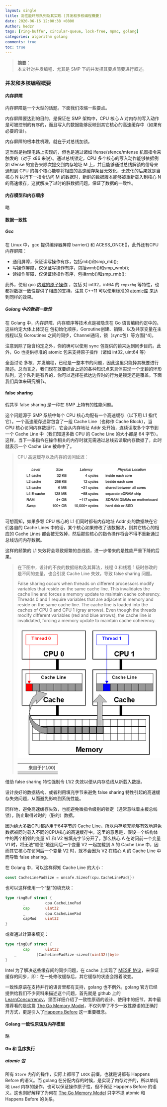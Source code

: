 ```yaml
---
layout: single
title: 高性能环形队列及其实现 [并发和多核编程概要]
date: 2020-06-16 12:00:38 +0800
Author: hedzr
tags: [ring-buffer, circular-queue, lock-free, mpmc, golang]
categories: algorithm golang
comments: true
toc: true
---
```


> **摘要**：  
> 本文针对并发编程、尤其是 SMP 下的并发择其要点简要进行叙述。
> 

### 并发和多核编程概要

#### 内存屏障

内存屏障是一个大型的话题。下面我们浓缩一些要点。

内存屏障要达到的目的，是保证在 SMP 架构中，CPU 核心 A 对内存的写入动作是可被控制的有序的，而且写入的数据能够反映到其它核心的高速缓存中（如果有必要的话）。

内存屏障的根本性机理，就在于对总线加锁。

这当然是物理电路上实现的，但也是通过诸如 lfense/sfence/mfense 机器指令来触发的（对于 x86 来说）。通过总线锁定，CPU 多个核心的写入动作能够依据例如 sfense 的宣告来顺次提交到内存地址 M 上，并且能够通过总线解锁的信号来通知到 CPU 的每个核心能够将相应的高速缓存条目无效化，无效化的后果就是当核心 N 执行下一指令访问 M 的数据时，新鲜的数据版本能够被重新载入到核心 N 的高速缓存，这就解决了过时的脏数据问题，保证了数据的一致性。





#### 内存模型和内存顺序

略





#### 数据一致性

##### Gcc

在 Linux 中，gcc 提供编译器屏障 barrier() 和 ACESS_ONCE()，此外还有CPU内存屏障：

- 通用屏障，保证读写操作有序，包括mb()和smp_mb();
- 写操作屏障，仅保证写操作有序，包括wmb()和smp_wmb();
- 读操作屏障，仅保证读操作有序，包括rmb()和smp_rmb();

此外，使用 gcc [内建的原子操作](https://gcc.gnu.org/onlinedocs/gcc-4.4.5/gcc/Atomic-Builtins.html) ，包括 对 int32，int64 的 `cmpxchg` 等特性，也都对数据一致性提供了相应的支持。注意 C++11 可以使用标准的 [atomic库](http://en.cppreference.com/w/cpp/atomic) 来达到同样的效果。



##### Golang 中的数据一致性



在 Golang 中，内存屏障、内存顺序等技术点是被隐含在 Go 语言编码约定中的。这些约定大体上体现在 包初始化顺序，Goroutine创建、销毁、以及共享变量在主线程以及 Goroutines 之间的同步，Channel通讯，锁（sync包）等方面[^4]。

注意到除了隐含约定之外，你的确可以使用 sync 包提供的锁来达到同步目的。此外，Go 也提供标准的 atomic 包来支持原子操作（诸如 int32, uint64 等）



全面讨论 多核、并发编程，已经是一整本书的问题，因此这里只能择其概要进行简述。总而言之，我们现在就要综合上述的各种知识点来具体实现一个无锁的环形队列，这个队列是有界的，你可以选择在抵达边界时的行为是锁定还是覆盖。下面我们具体来研究细节。







#### false sharing

假共享 false sharing 是一种在 SMP 上特有的性能问题。

这个问题源于 SMP 系统中每个 CPU 核心均配有一个高速缓存（以下用 L1 指代它）。一个高速缓存通常包含了一组 Cache Line（也称作 Cache Block），当 CPU 核心访问内存数据时，它会从内存地址 Addr 处开始，连续读取多个字节到一个 Cache Line 中（我们知道多数 CPU 的 Cache Line 的大小都是 64 字节）。这样，当下一条指令在操作相关的内存时就无需通过总线去读取内存数据了，此时就表示一个 Cache Line 被命中了。

> CPU 高速缓存以及内存的访问延迟：
>
> ![img](/images/03.smp.assets/20200209163031.png)
>
> 

可想而知，如果多颗 CPU 核心的 L1 们同时都有内存地址 Addr  处的数据块在它们各自的 Cache Lines 中的话，某个核心如果修改了该数据块，则其它核心的相应的 Cache Lines 都会被无效掉，然后那些核心的指令操作将会不得不重新通过总线访问内存数据。

这样的频繁的 L1 失效将会导致频繁的总线锁，进一步带来的是性能严重下降的后果。

> 在下图中，设计的不良的数据结构及其算法，线程 0 和线程 1 级时修改的是不同的变量，也会引发 Cache Line 失效，导致 false sharing 问题。
>
> False sharing occurs when threads on different processors modify variables that reside on the same cache line. This invalidates the cache line and forces a memory update to maintain cache coherency. Threads 0 and 1 require variables that are adjacent in memory and reside on the same cache line. The cache line is loaded into the caches of CPU 0 and CPU 1 (gray arrows). Even though the threads modify different variables (red and blue arrows), the cache line is invalidated, forcing a memory update to maintain cache coherency.
>
> ![img](/images/03.smp.assets/x86-cache-line-false-sharing.gif)
>
> |      |      | 来自于[^100] |
> | ---- | ---- | -----------: |
> |      |      |              |



借助 false sharing 特性强制令 L1/2 失效以便从内存总线从新载入数据。

设计良好的数据结构、或者利用填充字节来避免 false sharing 特性引起的高速缓存失效问题，从而避免影响到系统性能。



同样地，避免高速缓存失效，也能避免微指令级别的锁定（通常意味着主板总线锁），防止取得过时的（脏的）数据。

因为绝大多数CPU都适用于64字节的 Cache Line，所以内存填充能够有效地避免数据被同时载入不同的CPU核心的高速缓存中。这里的意思是，假设一个结构体中的两个相邻的变量 V1 和 V2 被填充字节分开了，那么核心 A 在访问前一个变量 V1 时，将无法“顺便”地连同后一个变量 V2 一起加载到 A 的 Cache Line 中，因而其它核心在访问后一个变量 V2 时，就不会因为 V2 在核心 A 的 Cache Line 中而导致 false sharing。

在 Golang 中，可以这样得知 Cache Line 的大小：

```go
const CacheLinePadSize = unsafe.Sizeof(cpu.CacheLinePad{})
```

也可以这样使用一个“整”的填充块：

```go
type ringBuf struct {
		_         cpu.CacheLinePad
		cap       uint32
		_         cpu.CacheLinePad
		capMod    uint32
}
```

或者通过计算来填充：

```go
type ringBuf struct {
		cap       uint32
    _         [CacheLinePadSize-sizeof(uint32)]byte
}
```



Intel 为了解决这些缓存间的同步问题，在 cache 上实现了 [MESIF 协议](https://en.wikipedia.org/wiki/MESIF_protocol)，来保证缓存的同步，即：在一处修改缓存后，其它缓存的状态会跟着改变。

一致性原语在支持并行的语言里都有支持，golang 也不例外。golang 官方已经提供给我们不少资料来描述这个问题，首先就是 github 上的 [LearnConcurrency](https://github.com/golang/go/wiki/LearnConcurrency)，里面详细介绍了一致性原语的设计、使用中的细节。其中最推荐看的是这篇 [The Go Memory Model](https://golang.org/ref/mem)，不仅列举了不少一致性原语的正确打开方式，更是引入了[Happens Before](https://golang.org/ref/mem#tmp_2) 这一重要概念。



#### Golang 一致性原语及内存模型

略



#### Go 和 乱序执行



##### atomic 包

所有 `Store` 内存的操作，实际上都带了 `LOCK` 前缀，也就是说都有 Happens Before 的语义。而 golang 在分配内存的时候，是实现了内存对齐的，所以单纯地 `Load` 内存的操作，也可以保证操作原子性，但不保证 Happens Before 的语义。这也刚好解释了为何在 [The Go Memory Model](https://golang.org/ref/mem) 只字不提 atomic 和 Happens Before 的关系。